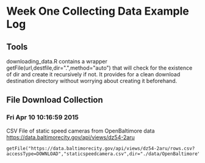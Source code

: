 # Week One Collecting Data Example Log

## Tools

downloading_data.R contains a wrapper getFile(url,destfile,dir=".",method="auto") that will check for the existence of dir and create it recursively if not. It provides for a clean download destination directory without worrying about creating it beforehand.

## File Download Collection

### Fri Apr 10 10:16:59 2015

CSV File of static speed cameras from OpenBaltimore data
https://data.baltimorecity.gov/api/views/dz54-2aru

```
getFile("https://data.baltimorecity.gov/api/views/dz54-2aru/rows.csv?accessType=DOWNLOAD","staticspeedcamera.csv",dir="./data/OpenBaltimore")
```
